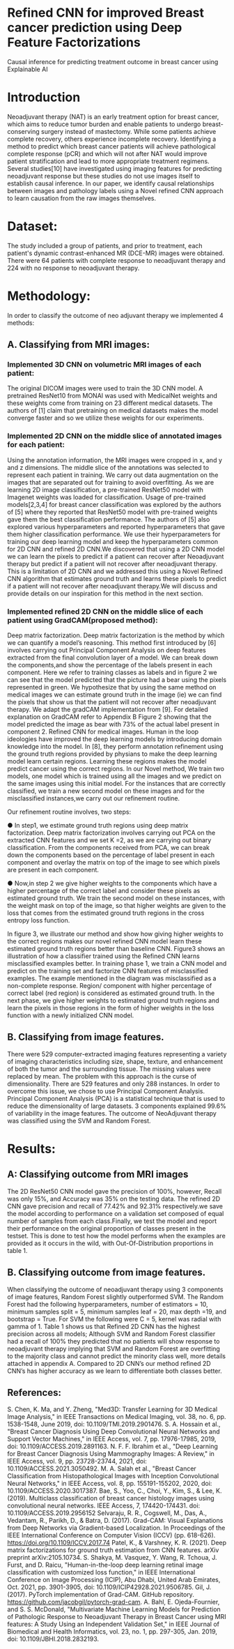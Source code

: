# Refined CNN for improved Breast cancer prediction using Deep Feature Factorizations
Causal inference for predicting treatment outcome in breast cancer using Explainable AI

# Introduction
Neoadjuvant therapy (NAT) is an early treatment option for breast cancer, which aims to reduce
tumor burden and enable patients to undergo breast-conserving surgery instead of mastectomy.
While some patients achieve complete recovery, others experience incomplete recovery.
Identifying a method to predict which breast cancer patients will achieve pathological complete
response (pCR) and which will not after NAT would improve patient stratification and lead to
more appropriate treatment regimens. Several studies[10] have investigated using imaging
features for predicting neoadjuvant response but these studies do not use images itself to
establish causal inference. In our paper, we identify causal relationships between images and
pathology labels using a Novel refined CNN approach to learn causation from the raw images
themselves.
# Dataset:
The study included a group of patients, and prior to treatment, each patient's dynamic
contrast-enhanced MR (DCE-MR) images were obtained. There were 64 patients with complete
response to neoadjuvant therapy and 224 with no response to neoadjuvant therapy.
# Methodology: 
In order to classify the outcome of neo adjuvant therapy we implemented 4
methods:
## A. Classifying from MRI images:
### Implemented 3D CNN on volumetric MRI images of each patient:
The original DICOM images were used to train the 3D CNN model. A pretrained
ResNet10 from MONAI was used with MedicalNet weights and these weights come from
training on 23 different medical datasets. The authors of [1] claim that pretraining on
medical datasets makes the model converge faster and so we utilize these weights for our
experiments.
### Implemented 2D CNN on the middle slice of annotated images for each patient:
Using the annotation information, the MRI images were cropped in x, and y and z
dimensions. The middle slice of the annotations was selected to represent each patient in
training. We carry out data augmentation on the images that are separated out for training
to avoid overfitting. As we are learning 2D image classification, a pre-trained ResNet50
model with Imagenet weights was loaded for classification. Usage of pre-trained
models[2,3,4] for breast cancer classification was explored by the authors of [5] where
they reported that ResNet50 model with pre-trained weights gave them the best
classification performance. The authors of [5] also explored various hyperparameters and
reported hyperparameters that gave them higher classification performance. We use their
hyperparameters for training our deep learning model and keep the hyperparameters
common for 2D CNN and refined 2D CNN.We discovered that using a 2D CNN model
we can learn the pixels to predict if a patient can recover after Neoadjuvant therapy but
predict if a patient will not recover after neoadjuvant therapy. This is a limitation of 2D
CNN and we addressed this using a Novel Refined CNN algorithm that estimates ground
truth and learns these pixels to predict if a patient will not recover after neoadjuvant
therapy.We will discuss and provide details on our inspiration for this method in the next
section.
### Implemented refined 2D CNN on the middle slice of each patient using GradCAM(proposed method):
Deep matrix factorization. Deep matrix factorization is the method by which we can
quantify a model’s reasoning. This method first introduced by [6] involves carrying out
Principal Component Analysis on deep features extracted from the final convolution
layer of a model. We can break down the components,and show the percentage of the
labels present in each component. Here we refer to training classes as labels and in figure
2 we can see that the model predicted that the picture had a bear using the pixels
represented in green. We hypothesize that by using the same method on medical images
we can estimate ground truth in the image (ie) we can find the pixels that show us that the
patient will not recover after neoadjuvant therapy. We adapt the gradCAM
implementation from [9]. For detailed explanation on GradCAM refer to Appendix B
Figure 2 showing that the model predicted the image as bear with 73% of the actual label
present in component 2.
Refined CNN for medical images. Human in the loop ideologies have improved the
deep learning models by introducing domain knowledge into the model. In [8], they
perform annotation refinement using the ground truth regions provided by physians to
make the deep learning model learn certain regions. Learning these regions makes the
model predict cancer using the correct regions.
In our Novel method, We train two models, one model which is trained using all the
images and we predict on the same images using this initial model. For the instances that
are correctly classified, we train a new second model on these images and for the
misclassified instances,we carry out our refinement routine. 

Our refinement routine involves, two steps:

● In step1, we estimate ground truth regions using deep matrix factorization.
Deep matrix factorization involves carrying out PCA on the extracted CNN
features and we set K =2, as we are carrying out binary classification. From the
components received from PCA, we can break down the components based on the
percentage of label present in each component and overlay the matrix on top of
the image to see which pixels are present in each component.

● Now,in step 2 we give higher weights to the components which have a higher
percentage of the correct label and consider these pixels as estimated ground
truth. We train the second model on these instances, with the weight mask on top
of the image, so that higher weights are given to the loss that comes from the
estimated ground truth regions in the cross entropy loss function.

In figure 3, we illustrate our method and show how giving higher weights to the
correct regions makes our novel refined CNN model learn these estimated ground truth
regions better than baseline CNN.
Figure3 shows an illustration of how a classifier trained using the Refined CNN learns
misclassified examples better. In training phase 1, we train a CNN model and predict on
the training set and factorize CNN features of misclassified examples. The example
mentioned in the diagram was misclassified as a non-complete response. Region/
component with higher percentage of correct label (red region) is considered as
estimated ground truth. In the next phase, we give higher weights to estimated ground
truth regions and learn the pixels in those regions in the form of higher weights in the loss
function with a newly initialized CNN model.
## B. Classifying from image features.
There were 529 computer-extracted imaging features representing a variety of
imaging characteristics including size, shape, texture, and enhancement of both the tumor
and the surrounding tissue. The missing values were replaced by mean. The problem with
this approach is the curse of dimensionality. There are 529 features and only 288
instances. In order to overcome this issue, we chose to use Principal Component
Analysis. Principal Component Analysis (PCA) is a statistical technique that is used to
reduce the dimensionality of large datasets. 3 components explained 99.6% of variability
in the image features. The outcome of NeoAdjuvant therapy was classified using the
SVM and Random Forest.
# Results:
## A: Classifying outcome from MRI images
The 2D ResNet50 CNN model gave the precision of 100%, however, Recall was only 15%, and
Accuracy was 35% on the testing data. The refined 2D CNN gave precision and recall of
77.42% and 92.31% respectively.we save the model according to performance on a validation set
composed of equal number of samples from each class.Finally, we test the model and report their
performance on the original proportion of classes present in the testset. This is done to test how
the model performs when the examples are provided as it occurs in the wild, with
Out-Of-Distribution proportions in table 1.
## B. Classifying outcome from image features.
When classifying the outcome of neoadjuvant therapy using 3 components of image features,
Random Forest slightly outperformed SVM. The Random Forest had the following
hyperparameters, number of estimators = 10, minimum samples split = 5, minimum samples leaf
= 20, max depth =19, and bootstrap = True. For SVM the following were C = 5, kernel was
radial with gamma of 1.
Table 1 shows us that Refined 2D CNN has the highest precision across all models; Although
SVM and Random Forest classifier had a recall of 100% they predicted that no patients will
show response to neoadjuvant therapy implying that SVM and Random Forest are overfitting to
the majority class and cannot predict the minority class well, more details attached in appendix
A. Compared to 2D CNN’s our method refined 2D CNN’s has higher accuracy as we learn to
differentiate both classes better.
## References:
S. Chen, K. Ma, and Y. Zheng, "Med3D: Transfer Learning for 3D Medical Image Analysis," in IEEE Transactions on Medical Imaging, vol. 38, no. 6, pp. 1538-1548, June 2019, doi: 10.1109/TMI.2019.2901476.
S. A. Hossain et al., "Breast Cancer Diagnosis Using Deep Convolutional Neural Networks and Support Vector Machines," in IEEE Access, vol. 7, pp. 17976-17985, 2019, doi: 10.1109/ACCESS.2019.2891163.
N. F. F. Ibrahim et al., "Deep Learning for Breast Cancer Diagnosis Using Mammography Images: A Review," in IEEE Access, vol. 9, pp. 23728-23744, 2021, doi: 10.1109/ACCESS.2021.3050492.
M. A. Salah et al., "Breast Cancer Classification from Histopathological Images with Inception Convolutional Neural Networks," in IEEE Access, vol. 8, pp. 155191-155202, 2020, doi: 10.1109/ACCESS.2020.3017387.
Bae, S., Yoo, C., Choi, Y., Kim, S., & Lee, K. (2019). Multiclass classification of breast cancer histology images using convolutional neural networks. IEEE Access, 7, 174420-174431. doi: 10.1109/ACCESS.2019.2956152
Selvaraju, R. R., Cogswell, M., Das, A., Vedantam, R., Parikh, D., & Batra, D. (2017). Grad-CAM: Visual Explanations from Deep Networks via Gradient-based Localization. In Proceedings of the IEEE International Conference on Computer Vision (ICCV) (pp. 618-626). https://doi.org/10.1109/ICCV.2017.74
Patel, K., & Varshney, K. R. (2021). Deep matrix factorizations for ground truth estimation from CNN features. arXiv preprint arXiv:2105.10734.
S. Shakya, M. Vasquez, Y. Wang, R. Tchoua, J. Furst, and D. Raicu, "Human-in-the-loop deep learning retinal image classification with customized loss function," in IEEE International Conference on Image Processing (ICIP), Abu Dhabi, United Arab Emirates, Oct. 2021, pp. 3901-3905, doi: 10.1109/ICIP42928.2021.9506785.
Gil, J. (2017). PyTorch implementation of Grad-CAM. GitHub repository. https://github.com/jacobgil/pytorch-grad-cam.
A. Bahl, E. Ojeda-Fournier, and S. S. McDonald, "Multivariate Machine Learning Models for Prediction of Pathologic Response to Neoadjuvant Therapy in Breast Cancer using MRI features: A Study Using an Independent Validation Set," in IEEE Journal of Biomedical and Health Informatics, vol. 23, no. 1, pp. 297-305, Jan. 2019, doi: 10.1109/JBHI.2018.2832193.
